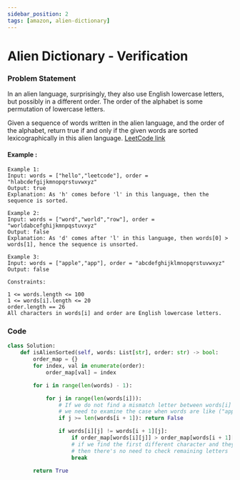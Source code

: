 ```yaml
---
sidebar_position: 2
tags: [amazon, alien-dictionary]
---
```


# Alien Dictionary - Verification

### Problem Statement

In an alien language, surprisingly, they also use English lowercase letters, but possibly in a different order. The order of the alphabet is some permutation of lowercase letters.

Given a sequence of words written in the alien language, and the order of the alphabet, return true if and only if the given words are sorted lexicographically in this alien language.
[LeetCode link](https://leetcode.com/problems/verifying-an-alien-dictionary/description/)

#### Example :

```
Example 1:
Input: words = ["hello","leetcode"], order = "hlabcdefgijkmnopqrstuvwxyz"
Output: true
Explanation: As 'h' comes before 'l' in this language, then the sequence is sorted.

Example 2:
Input: words = ["word","world","row"], order = "worldabcefghijkmnpqstuvxyz"
Output: false
Explanation: As 'd' comes after 'l' in this language, then words[0] > words[1], hence the sequence is unsorted.

Example 3:
Input: words = ["apple","app"], order = "abcdefghijklmnopqrstuvwxyz"
Output: false

Constraints:

1 <= words.length <= 100
1 <= words[i].length <= 20
order.length == 26
All characters in words[i] and order are English lowercase letters.

```

### Code

```python title="Python Code"
class Solution:
    def isAlienSorted(self, words: List[str], order: str) -> bool:
        order_map = {}
        for index, val in enumerate(order):
            order_map[val] = index

        for i in range(len(words) - 1):

            for j in range(len(words[i])):
                # If we do not find a mismatch letter between words[i] and words[i + 1],
                # we need to examine the case when words are like ("apple", "app").
                if j >= len(words[i + 1]): return False

                if words[i][j] != words[i + 1][j]:
                    if order_map[words[i][j]] > order_map[words[i + 1][j]]: return False
                    # if we find the first different character and they are sorted,
                    # then there's no need to check remaining letters
                    break

        return True
```
